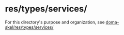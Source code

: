 # res/types/services/

For this directory's purpose and organization, see [doma-skel/res/types/services/](https://github.com/rajive/doma-skel/blob/master/res/types/services/README.md)
